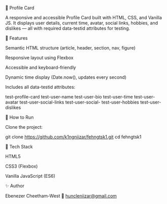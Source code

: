 🪪 Profile Card

A responsive and accessible Profile Card built with HTML, CSS, and Vanilla JS.
It displays user details, current time, avatar, social links, hobbies, and dislikes — all with required data-testid attributes for testing.

🚀 Features

Semantic HTML structure (article, header, section, nav, figure)

Responsive layout using Flexbox

Accessible and keyboard-friendly

Dynamic time display (Date.now(), updates every second)

Includes all data-testid attributes:

test-profile-card
test-user-name
test-user-bio
test-user-time
test-user-avatar
test-user-social-links
test-user-social-<network>
test-user-hobbies
test-user-dislikes

🧭 How to Run

Clone the project:

git clone https://github.com/k1ngniizar/fehngtsk1.git
cd fehngtsk1

🧠 Tech Stack

HTML5

CSS3 (Flexbox)

Vanilla JavaScript (ES6)

✨ Author

Ebenezer Cheetham-West
📧 huncleniizar@gmail.com
